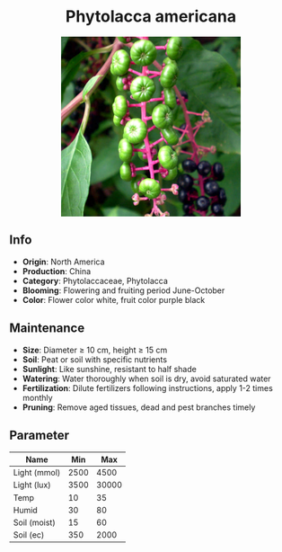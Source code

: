 <h1 align='center'>Phytolacca americana</h1>
<p align="center">
    <img 
        align='center'
        width='320'
        src="../images/phytolacca americana.png" 
        alt='Phytolacca americana' />
</p>

## Info

 - **Origin**: North America
 - **Production**: China
 - **Category**: Phytolaccaceae, Phytolacca
 - **Blooming**: Flowering and fruiting period June-October
 - **Color**: Flower color white, fruit color purple black

## Maintenance

 - **Size**: Diameter ≥ 10 cm, height ≥ 15 cm
 - **Soil**: Peat or soil with specific nutrients
 - **Sunlight**: Like sunshine, resistant to half shade
 - **Watering**: Water thoroughly when soil is dry, avoid saturated water
 - **Fertilization**: Dilute fertilizers following instructions, apply 1-2 times monthly
 - **Pruning**: Remove aged tissues, dead and pest branches timely

## Parameter

| Name         | Min  | Max   |
|--------------|------|-------|
| Light (mmol) | 2500 | 4500  |
| Light (lux)  | 3500 | 30000 |
| Temp         | 10    | 35    |
| Humid        | 30   | 80    |
| Soil (moist) | 15   | 60    |
| Soil (ec)    | 350  | 2000  |